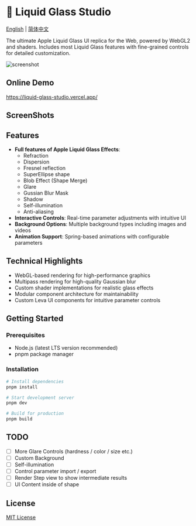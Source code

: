 # 🔮 Liquid Glass Studio

[English](README.md) | [简体中文](README-zh.md)

The ultimate Apple Liquid Glass UI replica for the Web, powered by WebGL2 and shaders. Includes most Liquid Glass features with fine-grained controls for detailed customization.

![screenshot](./.github/assets/title-video.gif)

## Online Demo

https://liquid-glass-studio.vercel.app/

## ScreenShots

## Features

- **Full features of Apple Liquid Glass Effects**:
  - Refraction
  - Dispersion
  - Fresnel reflection
  - SuperEllipse shape
  - Blob Effect (Shape Merge)
  - Glare
  - Gussian Blur Mask
  - Shadow
  - Self-illumination
  - Anti-aliasing
- **Interactive Controls**: Real-time parameter adjustments with intuitive UI
- **Background Options**: Multiple background types including images and videos
- **Animation Support**: Spring-based animations with configurable parameters

## Technical Highlights

- WebGL-based rendering for high-performance graphics
- Multipass rendering for high-quality Gaussian blur
- Custom shader implementations for realistic glass effects
- Modular component architecture for maintainability
- Custom Leva UI components for intuitive parameter controls

## Getting Started

### Prerequisites

- Node.js (latest LTS version recommended)
- pnpm package manager

### Installation

```bash
# Install dependencies
pnpm install

# Start development server
pnpm dev

# Build for production
pnpm build
```

## TODO

- [ ] More Glare Controls (hardness / color / size etc.)
- [ ] Custom Background
- [ ] Self-illumination
- [ ] Control parameter import / export
- [ ] Render Step view to show intermediate results
- [ ] UI Content inside of shape

## License

[MIT License](LICENSE)
